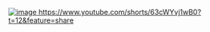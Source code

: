 [![image](https://github.com/user-attachments/assets/1fb75c56-8a79-4f7b-83fb-3a0b03b8768e)
](https://www.youtube.com/shorts/63cWYvj1wB0?t=12&feature=share)
https://www.youtube.com/shorts/63cWYvj1wB0?t=12&feature=share
